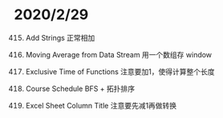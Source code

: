 # 2020/2/29

415. Add Strings
正常相加

346. Moving Average from Data Stream
用一个数组存 window

636. Exclusive Time of Functions
注意要加1，使得计算整个长度

207. Course Schedule
BFS + 拓扑排序

168. Excel Sheet Column Title
注意要先减1再做转换